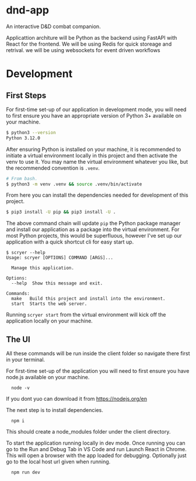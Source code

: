 # dnd-app
An interactive D&D combat companion.

Applicattion architure will be Python as the backend using FastAPI with React for the frontend.
We will be using Redis for quick storeage and retrival.
we will be using websockets for event driven workflows

# Development #

## First Steps ##
For first-time set-up of our application in development mode, you will
need to first ensure you have an appropriate version of Python 3+
available on your machine.

```bash
$ python3 --version
Python 3.12.0
```

After ensuring Python is installed on your machine, it is recommended
to initiate a virtual environment locally in this project and then
activate the venv to use it. You may name the virtual environment
whatever you like, but the recommended convention is `.venv`.

```bash
# From bash.
$ python3 -m venv .venv && source .venv/bin/activate
```

From here you can install the dependencies needed for development of
this project.

```bash
$ pip3 install -U pip && pip3 install -U .
```

The above command chain will update `pip` the Python package manager
and install our application as a package into the virtual environment.
For most Python projects, this would be superfluous, however I've
set up our application with a quick shortcut cli for easy start up.

```
$ scryer --help
Usage: scryer [OPTIONS] COMMAND [ARGS]...

  Manage this application.

Options:
  --help  Show this message and exit.

Commands:
  make   Build this project and install into the environment.
  start  Starts the web server.
```

Running `scryer start` from the virtual environment will kick off the
application locally on your machine.

## The UI ##
All these commands will be run inside the client folder so navigate there first in your terminal.

For first-time set-up of the application you will need to first ensure you have node.js available on your machine. 
```
  node -v
```
If you dont yuo can download it from https://nodejs.org/en

The next step is to install dependencies.
```
  npm i
```
This should create a node_modules folder under the client directory.

To start the application running locally in dev mode. Once running you can go to the Run and Debug Tab in VS Code and run Launch React in Chrome. This will open a browser with the app loaded for debugging. Optionally just go to the local host url given when running.
```
  npm run dev
```
